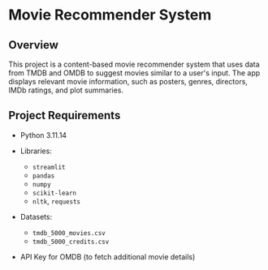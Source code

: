# Movie Recommender System

## Overview
This project is a content-based movie recommender system that uses data from TMDB and OMDB to suggest movies similar to a user's input. The app displays relevant movie information, such as posters, genres, directors, IMDb ratings, and plot summaries.

## Project Requirements
- Python 3.11.14
- Libraries:
  - `streamlit`
  - `pandas`
  - `numpy`
  -  `scikit-learn`
  -  `nltk`, `requests`
- Datasets:
  - `tmdb_5000_movies.csv`
  -  `tmdb_5000_credits.csv`

- API Key for OMDB (to fetch additional movie details)

